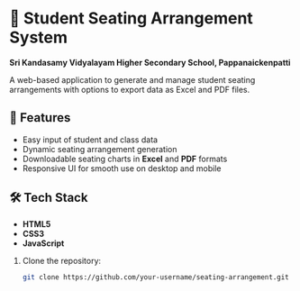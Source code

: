 # 🏫 Student Seating Arrangement System

**Sri Kandasamy Vidyalayam Higher Secondary School, Pappanaickenpatti**

A web-based application to generate and manage student seating arrangements with options to export data as Excel and PDF files.

## 🚀 Features

- Easy input of student and class data
- Dynamic seating arrangement generation
- Downloadable seating charts in **Excel** and **PDF** formats
- Responsive UI for smooth use on desktop and mobile

## 🛠️ Tech Stack

- **HTML5**
- **CSS3**
- **JavaScript**


1. Clone the repository:
   ```bash
   git clone https://github.com/your-username/seating-arrangement.git
